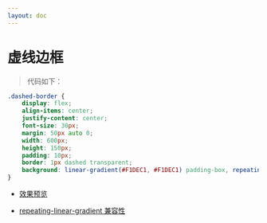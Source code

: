 ```yaml
---
layout: doc
---
```


# 虚线边框

> 代码如下：

```css
.dashed-border {
    display: flex;
    align-items: center;
    justify-content: center;
    font-size: 30px;
    margin: 50px auto 0;
    width: 600px;
    height: 150px;
    padding: 10px;
    border: 1px dashed transparent;
    background: linear-gradient(#F1DEC1, #F1DEC1) padding-box, repeating-linear-gradient(-45deg, #666666 0, #666666 6px, #FFFFFF 0, #FFFFFF 12px);
}
```

- [效果预览](https://mx52jing.github.io/Notes/css-related/%E8%99%9A%E7%BA%BF%E8%BE%B9%E6%A1%86/dashed-border.html)

- [repeating-linear-gradient 兼容性](https://caniuse.com/?search=repeating-linear-gradient)
